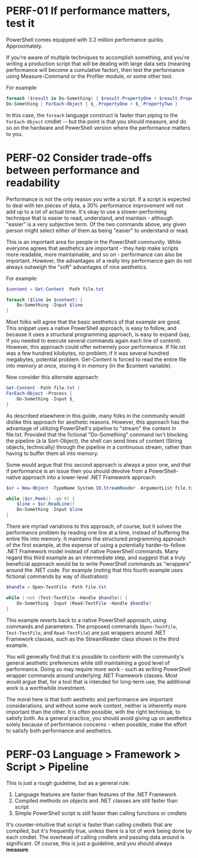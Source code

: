 # PERF-01 If performance matters, test it

PowerShell comes equipped with 3.2 million performance quirks. Approximately.

If you're aware of multiple techniques to accomplish something, and you're writing a production script that will be dealing with large data sets (meaning performance will become a cumulative factor), then test the performance using Measure-Command or the Profiler module, or some other tool.

For example:

```PowerShell
foreach ($result in Do-Something) { $result.PropertyOne + $result.PropertyTwo }
Do-Something | ForEach-Object { $_.PropertyOne + $_.PropertyTwo }
```

In this case, the `foreach` language construct is faster than piping to the `ForEach-Object` cmdlet -- but the point is that you should measure, and do so on the hardware and PowerShell version where the performance matters to you.

# PERF-02 Consider trade-offs between performance and readability

Performance is not the only reason you write a script. If a script is expected to deal with ten pieces of data, a 30% performance improvement will not add up to a lot of actual time. It's okay to use a slower-performing technique that is easier to read, understand, and maintain - although "easier" is a very subjective term. Of the two commands above, any given person might select either of them as being "easier" to understand or read.

This is an important area for people in the PowerShell community. While everyone agrees that aesthetics are important - they help make scripts more readable, more maintainable, and so on - performance can also be important. However, the advantages of a really tiny performance gain do not always outweigh the "soft" advantages of nice aesthetics.

For example:

```PowerShell
$content = Get-Content -Path file.txt

foreach ($line in $content) {
    Do-Something -Input $line
}
```

Most folks will agree that the basic aesthetics of that example are good. This snippet uses a native PowerShell approach, is easy to follow, and because it uses a structural programming approach, is easy to expand (say, if you needed to execute several commands again each line of content). However, this approach could offer extremely poor performance. If file.txt was a few hundred kilobytes, no problem; if it was several hundred megabytes, potential problem. Get-Content is forced to read the entire file into memory at once, storing it in memory (in the $content variable).

Now consider this alternate approach:

```PowerShell
Get-Content -Path file.txt |
ForEach-Object -Process {
    Do-Something -Input $_
}
```

As described elsewhere in this guide, many folks in the community would dislike this approach for aesthetic reasons. However, this approach has the advantage of utilizing PowerShell's pipeline to "stream" the content in file.txt. Provided that the fictional "Do-Something" command isn't blocking the pipeline (à la Sort-Object), the shell can send lines of content (String objects, technically) through the pipeline in a continuous stream, rather than having to buffer them all into memory.

Some would argue that this second approach is always a poor one, and that if performance is an issue then you should devolve from a PowerShell-native approach into a lower-level .NET Framework approach:

```PowerShell
$sr = New-Object -TypeName System.IO.StreamReader -ArgumentList file.txt

while ($sr.Peek() -ge 0) {
    $line = $sr.ReadLine()
    Do-Something -Input $line
}
```

There are myriad variations to this approach, of course, but it solves the performance problem by reading one line at a time, instead of buffering the entire file into memory. It maintains the structured programming approach of the first example, at the expense of using a potentially harder-to-follow .NET Framework model instead of native PowerShell commands. Many regard this third example as an intermediate step, and suggest that a truly beneficial approach would be to write PowerShell commands as "wrappers" around the .NET code. For example (noting that this fourth example uses fictional commands by way of illustration):

```PowerShell
$handle = Open-TextFile -Path file.txt

while (-not (Test-TextFile -Handle $handle)) {
    Do-Something -Input (Read-TextFile -Handle $handle)
}
```

This example reverts back to a native PowerShell approach, using commands and parameters. The proposed commands (`Open-TextFile`, `Test-TextFile`, and `Read-TextFile`) are just wrappers around .NET Framework classes, such as the StreamReader class shown in the third example.

You will generally find that it is possible to conform with the community's general aesthetic preferences while still maintaining a good level of performance. Doing so may require more work - such as writing PowerShell wrapper commands around underlying .NET Framework classes. Most would argue that, for a tool that is intended for long-term use, the additional work is a worthwhile investment.

The moral here is that both aesthetic and performance are important considerations, and without some work context, neither is inherently more important than the other. It is often possible, with the right technique, to satisfy both. As a general practice, you should avoid giving up on aesthetics solely because of performance concerns - when possible, make the effort to satisfy both performance and aesthetics.

# PERF-03 Language > Framework > Script > Pipeline

This is just a rough guideline, but as a general rule:

1. Language features are faster than features of the .NET Framework
2. Compiled methods on objects and .NET classes are still faster than script
3. Simple PowerShell script is still faster than calling functions or cmdlets

It's counter-intuitive that script is faster than calling cmdlets that are compiled, but it's frequently true, unless there is a lot of work being done by each cmdlet. The overhead of calling cmdlets and passing data around is significant. Of course, this is just a guideline, and you should always **measure**.
